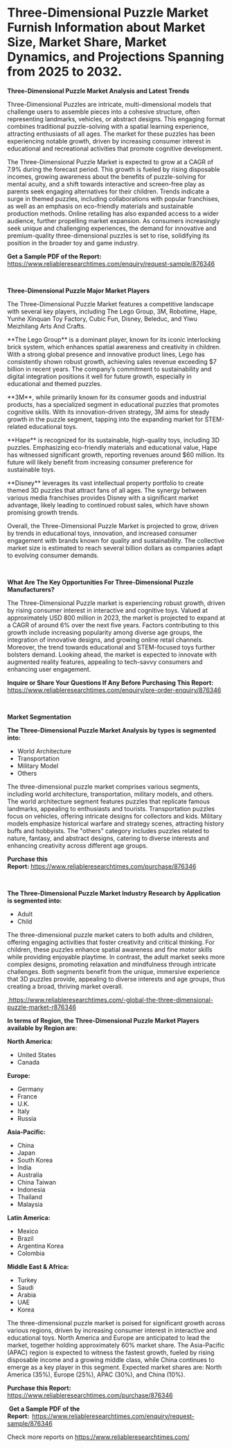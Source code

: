 <p><h1>Three-Dimensional Puzzle Market Furnish Information about Market Size, Market Share, Market Dynamics, and Projections Spanning from 2025 to 2032.</h1></p><p><strong>Three-Dimensional Puzzle Market Analysis and Latest Trends</strong></p>
<p><p>Three-Dimensional Puzzles are intricate, multi-dimensional models that challenge users to assemble pieces into a cohesive structure, often representing landmarks, vehicles, or abstract designs. This engaging format combines traditional puzzle-solving with a spatial learning experience, attracting enthusiasts of all ages. The market for these puzzles has been experiencing notable growth, driven by increasing consumer interest in educational and recreational activities that promote cognitive development.</p><p>The Three-Dimensional Puzzle Market is expected to grow at a CAGR of 7.9% during the forecast period. This growth is fueled by rising disposable incomes, growing awareness about the benefits of puzzle-solving for mental acuity, and a shift towards interactive and screen-free play as parents seek engaging alternatives for their children. Trends indicate a surge in themed puzzles, including collaborations with popular franchises, as well as an emphasis on eco-friendly materials and sustainable production methods. Online retailing has also expanded access to a wider audience, further propelling market expansion. As consumers increasingly seek unique and challenging experiences, the demand for innovative and premium-quality three-dimensional puzzles is set to rise, solidifying its position in the broader toy and game industry.</p></p>
<p><strong>Get a Sample PDF of the Report:&nbsp;</strong> <a href="https://www.reliableresearchtimes.com/enquiry/request-sample/876346?utm_campaign=2583&utm_medium=2&utm_source=Github&utm_content=ia&utm_term=21032025&utm_id=three-dimensional-puzzle">https://www.reliableresearchtimes.com/enquiry/request-sample/876346</a></p>
<p>&nbsp;</p>
<p><strong>Three-Dimensional Puzzle Major Market Players</strong></p>
<p><p>The Three-Dimensional Puzzle Market features a competitive landscape with several key players, including The Lego Group, 3M, Robotime, Hape, Yunhe Xinquan Toy Factory, Cubic Fun, Disney, Beleduc, and Yiwu Meizhilang Arts And Crafts.</p><p>**The Lego Group** is a dominant player, known for its iconic interlocking brick system, which enhances spatial awareness and creativity in children. With a strong global presence and innovative product lines, Lego has consistently shown robust growth, achieving sales revenue exceeding $7 billion in recent years. The company’s commitment to sustainability and digital integration positions it well for future growth, especially in educational and themed puzzles.</p><p>**3M**, while primarily known for its consumer goods and industrial products, has a specialized segment in educational puzzles that promotes cognitive skills. With its innovation-driven strategy, 3M aims for steady growth in the puzzle segment, tapping into the expanding market for STEM-related educational toys.</p><p>**Hape** is recognized for its sustainable, high-quality toys, including 3D puzzles. Emphasizing eco-friendly materials and educational value, Hape has witnessed significant growth, reporting revenues around $60 million. Its future will likely benefit from increasing consumer preference for sustainable toys.</p><p>**Disney** leverages its vast intellectual property portfolio to create themed 3D puzzles that attract fans of all ages. The synergy between various media franchises provides Disney with a significant market advantage, likely leading to continued robust sales, which have shown promising growth trends.</p><p>Overall, the Three-Dimensional Puzzle Market is projected to grow, driven by trends in educational toys, innovation, and increased consumer engagement with brands known for quality and sustainability. The collective market size is estimated to reach several billion dollars as companies adapt to evolving consumer demands.</p></p>
<p>&nbsp;</p>
<p><strong>What Are The Key Opportunities For Three-Dimensional Puzzle Manufacturers?</strong></p>
<p><p>The Three-Dimensional Puzzle market is experiencing robust growth, driven by rising consumer interest in interactive and cognitive toys. Valued at approximately USD 800 million in 2023, the market is projected to expand at a CAGR of around 6% over the next five years. Factors contributing to this growth include increasing popularity among diverse age groups, the integration of innovative designs, and growing online retail channels. Moreover, the trend towards educational and STEM-focused toys further bolsters demand. Looking ahead, the market is expected to innovate with augmented reality features, appealing to tech-savvy consumers and enhancing user engagement.</p></p>
<p><strong>Inquire or Share Your Questions If Any Before Purchasing This Report:</strong> <a href="https://www.reliableresearchtimes.com/enquiry/pre-order-enquiry/876346?utm_campaign=2583&utm_medium=2&utm_source=Github&utm_content=ia&utm_term=21032025&utm_id=three-dimensional-puzzle">https://www.reliableresearchtimes.com/enquiry/pre-order-enquiry/876346</a></p>
<p>&nbsp;</p>
<p><strong>Market Segmentation</strong></p>
<p><strong>The Three-Dimensional Puzzle Market Analysis by types is segmented into:</strong></p>
<p><ul><li>World Architecture</li><li>Transportation</li><li>Military Model</li><li>Others</li></ul></p>
<p><p>The three-dimensional puzzle market comprises various segments, including world architecture, transportation, military models, and others. The world architecture segment features puzzles that replicate famous landmarks, appealing to enthusiasts and tourists. Transportation puzzles focus on vehicles, offering intricate designs for collectors and kids. Military models emphasize historical warfare and strategy scenes, attracting history buffs and hobbyists. The "others" category includes puzzles related to nature, fantasy, and abstract designs, catering to diverse interests and enhancing creativity across different age groups.</p></p>
<p><strong>Purchase this Report:&nbsp;</strong><a href="https://www.reliableresearchtimes.com/purchase/876346?utm_campaign=2583&utm_medium=2&utm_source=Github&utm_content=ia&utm_term=21032025&utm_id=three-dimensional-puzzle">https://www.reliableresearchtimes.com/purchase/876346</a></p>
<p>&nbsp;</p>
<p><strong>The Three-Dimensional Puzzle Market Industry Research by Application is segmented into:</strong></p>
<p><ul><li>Adult</li><li>Child</li></ul></p>
<p><p>The three-dimensional puzzle market caters to both adults and children, offering engaging activities that foster creativity and critical thinking. For children, these puzzles enhance spatial awareness and fine motor skills while providing enjoyable playtime. In contrast, the adult market seeks more complex designs, promoting relaxation and mindfulness through intricate challenges. Both segments benefit from the unique, immersive experience that 3D puzzles provide, appealing to diverse interests and age groups, thus creating a broad, thriving market overall.</p></p>
<p><a href="https://www.reliableresearchtimes.com/-global-the-three-dimensional-puzzle-market-r876346?utm_campaign=2583&utm_medium=2&utm_source=Github&utm_content=ia&utm_term=21032025&utm_id=three-dimensional-puzzle">&nbsp;https://www.reliableresearchtimes.com/-global-the-three-dimensional-puzzle-market-r876346</a></p>
<p><strong>In terms of Region, the Three-Dimensional Puzzle Market Players available by Region are:</strong></p>
<p>
    <p> <strong> North America: </strong>
        <ul>
            <li>United States</li>
            <li>Canada</li>
        </ul>
        </p> 
    <p> <strong> Europe: </strong>
        <ul>
            <li>Germany</li>
            <li>France</li>
            <li>U.K.</li>
            <li>Italy</li>
            <li>Russia</li>
        </ul>
        </p> 
    <p> <strong> Asia-Pacific: </strong>
        <ul>
            <li>China</li>
            <li>Japan</li>
            <li>South Korea</li>
            <li>India</li>
            <li>Australia</li>
            <li>China Taiwan</li>
            <li>Indonesia</li>
            <li>Thailand</li>
            <li>Malaysia</li>
        </ul>
        </p> 
    <p> <strong> Latin America: </strong>
        <ul>
            <li>Mexico</li>
            <li>Brazil</li>
            <li>Argentina Korea</li>
            <li>Colombia</li>
        </ul>
        </p> 
    <p> <strong> Middle East & Africa: </strong>
        <ul>
            <li>Turkey</li>
            <li>Saudi</li>
            <li>Arabia</li>
            <li>UAE</li>
            <li>Korea</li>
        </ul>
    </p>
    </p>
<p><p>The three-dimensional puzzle market is poised for significant growth across various regions, driven by increasing consumer interest in interactive and educational toys. North America and Europe are anticipated to lead the market, together holding approximately 60% market share. The Asia-Pacific (APAC) region is expected to witness the fastest growth, fueled by rising disposable income and a growing middle class, while China continues to emerge as a key player in this segment. Expected market shares are: North America (35%), Europe (25%), APAC (30%), and China (10%).</p></p>
<p><strong>Purchase this Report: </strong><a href="https://www.reliableresearchtimes.com/purchase/876346?utm_campaign=2583&utm_medium=2&utm_source=Github&utm_content=ia&utm_term=21032025&utm_id=three-dimensional-puzzle">https://www.reliableresearchtimes.com/purchase/876346</a></p>
<p>&nbsp;<strong>Get a Sample PDF of the Report:&nbsp;&nbsp;</strong><a href="https://www.reliableresearchtimes.com/enquiry/request-sample/876346?utm_campaign=2583&utm_medium=2&utm_source=Github&utm_content=ia&utm_term=21032025&utm_id=three-dimensional-puzzle">https://www.reliableresearchtimes.com/enquiry/request-sample/876346</a></p>
<p><strong></strong></p>
<p>Check more reports on <a href="https://www.reliableresearchtimes.com/?utm_campaign=2583&utm_medium=2&utm_source=Github&utm_content=ia&utm_term=21032025&utm_id=three-dimensional-puzzle">https://www.reliableresearchtimes.com/</a></p>